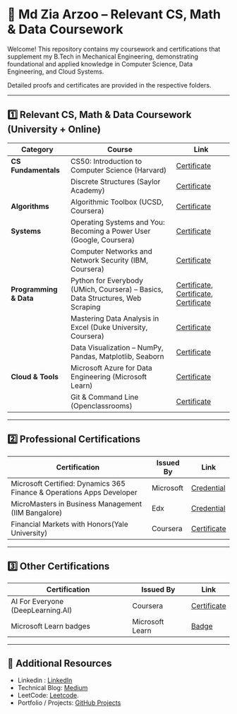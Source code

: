 # 📘 Md Zia Arzoo – Relevant CS, Math & Data Coursework

Welcome! This repository contains my coursework and certifications that supplement my B.Tech in Mechanical Engineering, demonstrating foundational and applied knowledge in Computer Science, Data Engineering, and Cloud Systems.  

Detailed proofs and certificates are provided in the respective folders.

---

## 1️⃣ Relevant CS, Math & Data Coursework (University + Online)

| Category               | Course                                                                                      | Link |
|------------------------|---------------------------------------------------------------------------------------------|------|
| **CS Fundamentals**    | CS50: Introduction to Computer Science (Harvard)                                            | [Certificate](#) |
|                        | Discrete Structures (Saylor Academy)                                                        | [Certificate](https://learn.saylor.org/admin/tool/certificate/index.php?code=7872704344MA) |
| **Algorithms**         | Algorithmic Toolbox (UCSD, Coursera)                                                        | [Certificate](https://coursera.org/share/c115eea5f1d3066451f57ef1e0dc3e0f) |
| **Systems**            | Operating Systems and You: Becoming a Power User (Google, Coursera)                         | [Certificate](https://coursera.org/share/e9286d65beed25fe806c3afbfbb1b735) |
|                        | Computer Networks and Network Security (IBM, Coursera)                                      | [Certificate](https://coursera.org/share/51c35ba24a20ea3b6ddfb7b5bab766e0) |
| **Programming & Data** | Python for Everybody (UMich, Coursera) – Basics, Data Structures, Web Scraping              | [Certificate](https://coursera.org/share/ddd22d621c02d89f17d641378d0f4308), [Certificate](https://coursera.org/share/67119ab39ba2a848101948ec1631a953), [Certificate](https://www.coursera.org/account/accomplishments/verify/3QPQA9BF36WW?utm_source=link&utm_medium=certificate&utm_content=cert_image&utm_campaign=sharing_cta&utm_product=course) |
|                        | Mastering Data Analysis in Excel (Duke University, Coursera)                                | [Certificate](https://www.coursera.org/account/accomplishments/verify/R5FUNZFZNCVQ?utm_source=link&utm_medium=certificate&utm_content=cert_image&utm_campaign=sharing_cta&utm_product=course) |
|                        | Data Visualization – NumPy, Pandas, Matplotlib, Seaborn                                     | [Certificate](#) |
| **Cloud & Tools**      | Microsoft Azure for Data Engineering (Microsoft Learn)                                      | [Certificate](#) |
|                        | Git & Command Line (Openclassrooms)                                                         | [Certificate](#) |


---

## 2️⃣ Professional Certifications

| Certification                                                                | Issued By       | Link |
|------------------------------------------------------------------------------|-----------------|------|
| Microsoft Certified: Dynamics 365 Finance & Operations Apps Developer        | Microsoft       | [Credential](https://learn.microsoft.com/en-us/users/ziaarzoo-3941/credentials/b039dbb2f706629f?ref=https%3A%2F%2Fwww.linkedin.com%2F) |
| MicroMasters in Business Management (IIM Bangalore)| Edx                     | [Credential](https://credentials.edx.org/records/programs/shared/48362f92be22463bba160bde829403e4)|
| Financial Markets with Honors(Yale University)                               | Coursera        | [Certificate](https://coursera.org/share/5e1c2f06defc8d73ac1187507b5496a8)  |


---
## 3️⃣ Other Certifications

| Certification                                                                | Issued By       | Link |
|------------------------------------------------------------------------------|-----------------|------|
| AI For Everyone (DeepLearning.AI)                                            | Coursera        | [Certificate](https://coursera.org/share/6b403279abdb2da9db8ee29fe8f88165) |
| Microsoft Learn badges                                                       | Microsoft Learn | [Badge](https://learn.microsoft.com/en-us/users/ziaarzoo-3941/achievements?ref=https%3A%2F%2Fwww.linkedin.com%2F&tab=credentials-tab) |

---

## 📂 Additional Resources

- Linkedin : [LinkedIn](https://www.linkedin.com/in/md-ziaarzoo/)
- Technical Blog: [Medium](https://medium.com/@ziaarzoo21)
- LeetCode: [Leetcode](https://medium.com/@ziaarzoo21). 
- Portfolio / Projects: [GitHub Projects](https://github.com/ziaarzoo21?tab=repositories)
